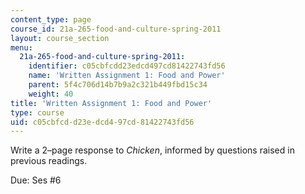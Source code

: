 ```yaml
---
content_type: page
course_id: 21a-265-food-and-culture-spring-2011
layout: course_section
menu:
  21a-265-food-and-culture-spring-2011:
    identifier: c05cbfcdd23edcd497cd81422743fd56
    name: 'Written Assignment 1: Food and Power'
    parent: 5f4c706d14b7b9a2c321b449fbd15c34
    weight: 40
title: 'Written Assignment 1: Food and Power'
type: course
uid: c05cbfcd-d23e-dcd4-97cd-81422743fd56
---
```


Write a 2–page response to _Chicken_, informed by questions raised in previous readings.

Due: Ses #6